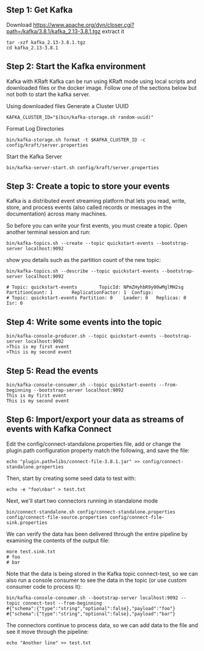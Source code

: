 
## Step 1: Get Kafka
Download  https://www.apache.org/dyn/closer.cgi?path=/kafka/3.8.1/kafka_2.13-3.8.1.tgz 
extract it
```shell
tar -xzf kafka_2.13-3.8.1.tgz
cd kafka_2.13-3.8.1
```

## Step 2: Start the Kafka environment


Kafka with KRaft
Kafka can be run using KRaft mode using local scripts and downloaded files or the docker image. Follow one of the sections below but not both to start the kafka server.

Using downloaded files
Generate a Cluster UUID

```shell
KAFKA_CLUSTER_ID="$(bin/kafka-storage.sh random-uuid)"
```
Format Log Directories

```shell
bin/kafka-storage.sh format -t $KAFKA_CLUSTER_ID -c config/kraft/server.properties
```
Start the Kafka Server

```shell
bin/kafka-server-start.sh config/kraft/server.properties
```

## Step 3: Create a topic to store your events

Kafka is a distributed event streaming platform that lets you read, write, store, and process events (also called records or messages in the documentation) across many machines.

So before you can write your first events, you must create a topic. Open another terminal session and run:

```shell
bin/kafka-topics.sh --create --topic quickstart-events --bootstrap-server localhost:9092
```

show you details such as the partition count of the new topic:
```shell
bin/kafka-topics.sh --describe --topic quickstart-events --bootstrap-server localhost:9092

# Topic: quickstart-events        TopicId: NPmZHyhbR9y00wMglMH2sg PartitionCount: 1       ReplicationFactor: 1	Configs:
# Topic: quickstart-events Partition: 0    Leader: 0   Replicas: 0 Isr: 0
```

## Step 4: Write some events into the topic

```shell
bin/kafka-console-producer.sh --topic quickstart-events --bootstrap-server localhost:9092
>This is my first event
>This is my second event
```
## Step 5: Read the events

```shell
bin/kafka-console-consumer.sh --topic quickstart-events --from-beginning --bootstrap-server localhost:9092
This is my first event
This is my second event
```

## Step 6: Import/export your data as streams of events with Kafka Connect

Edit the config/connect-standalone.properties file, add or change the plugin.path configuration property match the following, and save the file:

```shell
echo "plugin.path=libs/connect-file-3.8.1.jar" >> config/connect-standalone.properties
```

Then, start by creating some seed data to test with:

```shell
echo -e "foo\nbar" > test.txt
```

Next, we'll start two connectors running in standalone mode
```shell
bin/connect-standalone.sh config/connect-standalone.properties config/connect-file-source.properties config/connect-file-sink.properties

```
 We can verify the data has been delivered through the entire pipeline by examining the contents of the output file:
 
```shell
more test.sink.txt
# foo
# bar
```

Note that the data is being stored in the Kafka topic connect-test, so we can also run a console consumer to see the data in the topic (or use custom consumer code to process it):

```shell
bin/kafka-console-consumer.sh --bootstrap-server localhost:9092 --topic connect-test --from-beginning
#{"schema":{"type":"string","optional":false},"payload":"foo"}
#{"schema":{"type":"string","optional":false},"payload":"bar"}
```

The connectors continue to process data, so we can add data to the file and see it move through the pipeline:

```shell
echo "Another line" >> test.txt
```

